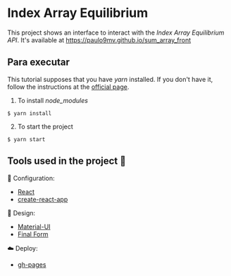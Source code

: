 # Index Array Equilibrium

This project shows an interface to interact with the _Index Array Equilibrium API_. It's available at https://paulo9mv.github.io/sum_array_front

## Para executar
This tutorial supposes that you have _yarn_ installed. If you don't have it, follow the instructions at the [official page](https://classic.yarnpkg.com/pt-BR/docs/install/#windows-stable).

1. To install _node\_modules_
```
$ yarn install
```

2. To start the project
```
$ yarn start
```


## Tools used in the project :paperclip:
:wrench: Configuration:
- [React](https://reactjs.org/)
- [create-react-app](https://create-react-app.dev/)


:art: Design:
- [Material-UI](https://material-ui.com/pt/)
- [Final Form](https://final-form.org/react)


:cloud: Deploy:
- [gh-pages](https://github.com/tschaub/gh-pages)
